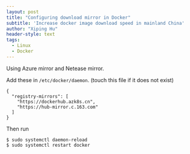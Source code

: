 ```yaml
---
layout: post
title: "Configuring download mirror in Docker"
subtitle: 'Increase docker image download speed in mainland China'
author: "Xiping Hu"
header-style: text
tags:
  - Linux
  - Docker
---
```


Using Azure mirror and Netease mirror.

Add these in `/etc/docker/daemon`. (touch this file if it does not exist)

```
{
  "registry-mirrors": [
    "https://dockerhub.azk8s.cn",
    "https://hub-mirror.c.163.com"
  ]
}
```
Then run

``` shell
$ sudo systemctl daemon-reload
$ sudo systemctl restart docker
```

